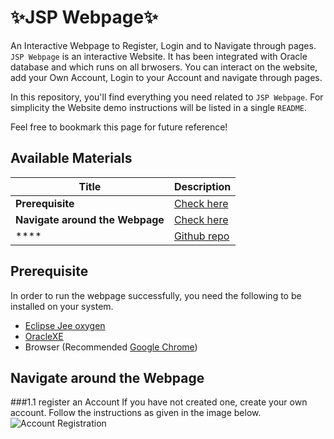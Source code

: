 # ✨JSP Webpage✨
An Interactive Webpage to Register, Login and to Navigate through pages.
`JSP Webpage` is an interactive Website. It has been integrated with Oracle database and which runs on all brwosers. You can interact on the website, add your Own Account, Login to your Account and navigate through pages. 

In this repository, you'll find everything you need related to `JSP Webpage`. For simplicity the Website demo instructions will be listed in a single `README`. 

Feel free to bookmark this page for future reference!

## Available Materials

| Title  | Description
|---|---|
| **Prerequisite** | [Check here]() |
| **Navigate around the Webpage** | [Check here]() |
| **** | [Github repo]() |

## Prerequisite
In order to run the webpage successfully, you need the following to be installed on your system.
* [Eclipse Jee oxygen]()
* [OracleXE]()
* Browser (Recommended [Google Chrome]())

## Navigate around the Webpage

###1.1 register an Account 
If you have not created one, create your own account. Follow the instructions as given in the image below.
![Account Registration]()


